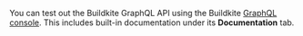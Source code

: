 You can test out the Buildkite GraphQL API using the Buildkite [GraphQL console](https://buildkite.com/user/graphql/console). This includes built-in documentation under its **Documentation** tab.
